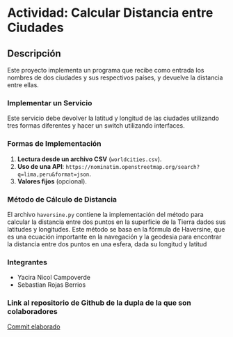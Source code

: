 # Actividad: Calcular Distancia entre Ciudades

## Descripción
Este proyecto implementa un programa que recibe como entrada los nombres de dos ciudades y sus respectivos países, y devuelve la distancia entre ellas.

### Implementar un Servicio
Este servicio debe devolver la latitud y longitud de las ciudades utilizando tres formas diferentes y hacer un switch utilizando interfaces.

### Formas de Implementación

1. **Lectura desde un archivo CSV** (`worldcities.csv`).
2. **Uso de una API**: `https://nominatim.openstreetmap.org/search?q=lima,peru&format=json`.
3. **Valores fijos** (opcional).

### Método de Cálculo de Distancia

El archivo `haversine.py` contiene la implementación del método para calcular la distancia entre dos puntos en la superficie de la Tierra dados sus latitudes y longitudes. Este método se basa en la fórmula de Haversine, que es una ecuación importante en la navegación y la geodesia para encontrar la distancia entre dos puntos en una esfera, dada su longitud y latitud

### Integrantes
- Yacira Nicol Campoverde
- Sebastian Rojas Berrios

### Link al repositorio de Github de la dupla de la que son colaboradores  
[Commit elaborado](https://www.ejemplo.com)


